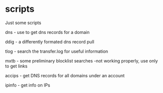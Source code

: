 # scripts
Just some scripts

dns - use to get dns records for a domain

ddig - a differently formated dns record pull

tlog - search the transfer.log for useful information

mxtb - some preliminary blocklist searches -not working properly, use only to get links

accips - get DNS records for all domains under an account

ipinfo - get info on IPs
